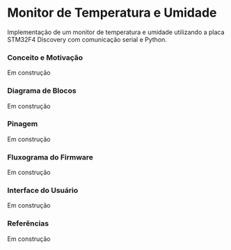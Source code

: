 # Monitor de Temperatura e Umidade

Implementação de um monitor de temperatura e umidade utilizando a placa STM32F4 Discovery com comunicação serial e Python.

### Conceito e Motivação

Em construção

### Diagrama de Blocos

Em construção

### Pinagem

Em construção

### Fluxograma do Firmware

Em construção

### Interface do Usuário

Em construção

### Referências

Em construção

